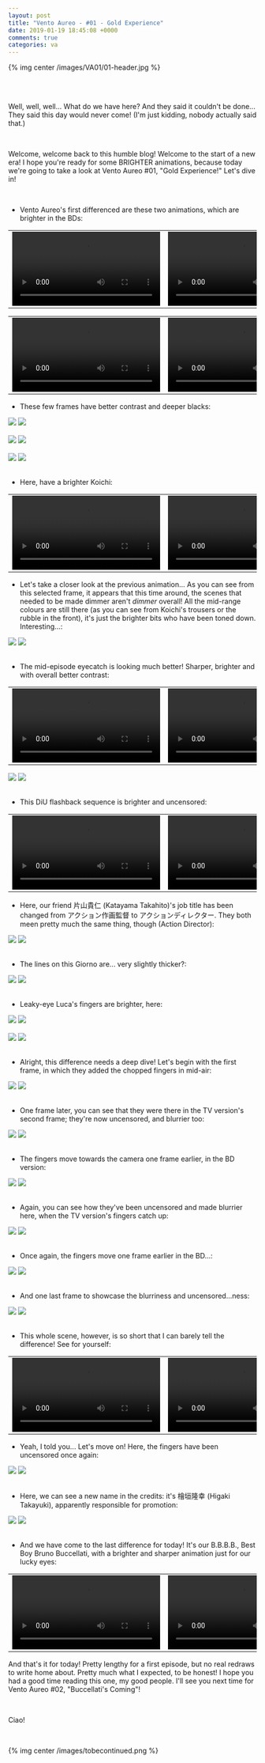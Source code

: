 ```yaml
---
layout: post
title: "Vento Aureo - #01 - Gold Experience"
date: 2019-01-19 18:45:08 +0000
comments: true
categories: va
---
```


{% img center /images/VA01/01-header.jpg %}
<!-- more -->

<br>
<br>

Well, well, well... What do we have here? And they said it couldn't be done... They said this day would never come! (I'm just kidding, nobody actually said that.)

<br>

Welcome, welcome back to this humble blog! Welcome to the start of a new era! I hope you're ready for some BRIGHTER animations, because today we're going to take a look at Vento Aureo #01, "Gold Experience!" Let's dive in!

<br>

- Vento Aureo's first differenced are these two animations, which are brighter in the BDs:

<table width="100%">
<tr>
<td align="left" valign="top" width="50%">
<video class='center' nocontrols loop preload='auto'>
  <source src="./../videos/VA01/TV 01 - brighter gold experience.webm" type='video/webm; codecs="vp8, vorbis"'>
</video>
</td>
<td align="left" valign="top" width="50%">
<video class='center' nocontrols loop preload='auto'>
  <source src="./../videos/VA01/BD 01 - brighter gold experience.webm" type='video/webm; codecs="vp8, vorbis"'>
</video>
</td>
</tr>
</table>

<table width="100%">
<tr>
<td align="left" valign="top" width="50%">
<video class='center' nocontrols loop preload='auto'>
  <source src="./../videos/VA01/TV 02 - brighter plant.webm" type='video/webm; codecs="vp8, vorbis"'>
</video>
</td>
<td align="left" valign="top" width="50%">
<video class='center' nocontrols loop preload='auto'>
  <source src="./../videos/VA01/BD 02 - brighter plant.webm" type='video/webm; codecs="vp8, vorbis"'>
</video>
</td>
</tr>
</table>

- These few frames have better contrast and deeper blacks:

<div id="container1" class="twentytwenty-container">
 <img src="./../images/VA01/tv-21385.jpg" />
 <img src="./../images/VA01/bd-21385.jpg" />
</div>

<br>

<div id="container1" class="twentytwenty-container">
 <img src="./../images/VA01/tv-21391.jpg" />
 <img src="./../images/VA01/bd-21391.jpg" />
</div>

<br>

<div id="container1" class="twentytwenty-container">
 <img src="./../images/VA01/tv-21405.jpg" />
 <img src="./../images/VA01/bd-21405.jpg" />
</div>

<br>

- Here, have a brighter Koichi:

<table width="100%">
<tr>
<td align="left" valign="top" width="50%">
<video class='center' nocontrols loop preload='auto'>
  <source src="./../videos/VA01/TV 03 - brighter koichi.webm" type='video/webm; codecs="vp8, vorbis"'>
</video>
</td>
<td align="left" valign="top" width="50%">
<video class='center' nocontrols loop preload='auto'>
  <source src="./../videos/VA01/BD 03 - brighter koichi.webm" type='video/webm; codecs="vp8, vorbis"'>
</video>
</td>
</tr>
</table>

- Let's take a closer look at the previous animation... As you can see from this selected frame, it appears that this time around, the scenes that needed to be made dimmer aren't _dimmer_ overall! All the mid-range colours are still there (as you can see from Koichi's trousers or the rubble in the front), it's just the brighter bits who have been toned down. Interesting...:

<div id="container1" class="twentytwenty-container">
 <img src="./../images/VA01/tv-21464.jpg" />
 <img src="./../images/VA01/bd-21464.jpg" />
</div>

<br>

- The mid-episode eyecatch is looking much better! Sharper, brighter and with overall better contrast:

<table width="100%">
<tr>
<td align="left" valign="top" width="50%">
<video class='center' nocontrols loop preload='auto'>
  <source src="./../videos/VA01/TV 04 - eyecatch.webm" type='video/webm; codecs="vp8, vorbis"'>
</video>
</td>
<td align="left" valign="top" width="50%">
<video class='center' nocontrols loop preload='auto'>
  <source src="./../videos/VA01/BD 04 - eyecatch.webm" type='video/webm; codecs="vp8, vorbis"'>
</video>
</td>
</tr>
</table>

<div id="container1" class="twentytwenty-container">
 <img src="./../images/VA01/tv-22396.jpg" />
 <img src="./../images/VA01/bd-22396.jpg" />
</div>

<br>

- This DiU flashback sequence is brighter and uncensored:

<table width="100%">
<tr>
<td align="left" valign="top" width="50%">
<video class='center' nocontrols loop preload='auto'>
  <source src="./../videos/VA01/TV 05 - flashbacks.webm" type='video/webm; codecs="vp8, vorbis"'>
</video>
</td>
<td align="left" valign="top" width="50%">
<video class='center' nocontrols loop preload='auto'>
  <source src="./../videos/VA01/BD 05 - flashbacks.webm" type='video/webm; codecs="vp8, vorbis"'>
</video>
</td>
</tr>
</table>

- Here, our friend 片山貴仁 (Katayama Takahito)'s job title has been changed from アクション作画監督 to アクションディレクター. They both meen pretty much the same thing, though (Action Director):

<div id="container1" class="twentytwenty-container">
 <img src="./../images/VA01/tv-31170.jpg" />
 <img src="./../images/VA01/bd-31170.jpg" />
</div>

<br>

- The lines on this Giorno are... very slightly thicker?:

<div id="container1" class="twentytwenty-container">
 <img src="./../images/VA01/tv-31730.jpg" />
 <img src="./../images/VA01/bd-31730.jpg" />
</div>

<br>

- Leaky-eye Luca's fingers are brighter, here:

<div id="container1" class="twentytwenty-container">
 <img src="./../images/VA01/tv-31770.jpg" />
 <img src="./../images/VA01/bd-31770.jpg" />
</div>

<br>

<div id="container1" class="twentytwenty-container">
 <img src="./../images/VA01/tv-31785.jpg" />
 <img src="./../images/VA01/bd-31785.jpg" />
</div>

<br>

- Alright, this difference needs a deep dive! Let's begin with the first frame, in which they added the chopped fingers in mid-air:

<div id="container1" class="twentytwenty-container">
 <img src="./../images/VA01/tv-31827.jpg" />
 <img src="./../images/VA01/bd-31827.jpg" />
</div>

<br>

- One frame later, you can see that they were there in the TV version's second frame; they're now uncensored, and blurrier too:

<div id="container1" class="twentytwenty-container">
 <img src="./../images/VA01/tv-31828.jpg" />
 <img src="./../images/VA01/bd-31828.jpg" />
</div>

<br>

- The fingers move towards the camera one frame earlier, in the BD version:

<div id="container1" class="twentytwenty-container">
 <img src="./../images/VA01/tv-31830.jpg" />
 <img src="./../images/VA01/bd-31830.jpg" />
</div>

<br>

- Again, you can see how they've been uncensored and made blurrier here, when the TV version's fingers catch up:

<div id="container1" class="twentytwenty-container">
 <img src="./../images/VA01/tv-31832.jpg" />
 <img src="./../images/VA01/bd-31832.jpg" />
</div>

<br>

- Once again, the fingers move one frame earlier in the BD...:

<div id="container1" class="twentytwenty-container">
 <img src="./../images/VA01/tv-31833.jpg" />
 <img src="./../images/VA01/bd-31833.jpg" />
</div>

<br>

- And one last frame to showcase the blurriness and uncensored...ness:

<div id="container1" class="twentytwenty-container">
 <img src="./../images/VA01/tv-31835.jpg" />
 <img src="./../images/VA01/bd-31835.jpg" />
</div>

<br>

- This whole scene, however, is so short that I can barely tell the difference! See for yourself:

<table width="100%">
<tr>
<td align="left" valign="top" width="50%">
<video class='center' nocontrols loop preload='auto'>
  <source src="./../videos/VA01/TV 06 - fingerspit.webm" type='video/webm; codecs="vp8, vorbis"'>
</video>
</td>
<td align="left" valign="top" width="50%">
<video class='center' nocontrols loop preload='auto'>
  <source src="./../videos/VA01/BD 06 - fingerspit.webm" type='video/webm; codecs="vp8, vorbis"'>
</video>
</td>
</tr>
</table>

- Yeah, I told you... Let's move on! Here, the fingers have been uncensored once again:

<div id="container1" class="twentytwenty-container">
 <img src="./../images/VA01/tv-31934.jpg" />
 <img src="./../images/VA01/bd-31934.jpg" />
</div>

<br>

- Here, we can see a new name in the credits: it's 檜垣隆幸 (Higaki Takayuki), apparently responsible for promotion:

<div id="container1" class="twentytwenty-container">
 <img src="./../images/VA01/tv-32690.jpg" />
 <img src="./../images/VA01/bd-32690.jpg" />
</div>

<br>

- And we have come to the last difference for today! It's our B.B.B.B., Best Boy Bruno Buccellati, with a brighter and sharper animation just for our lucky eyes:

<table width="100%">
<tr>
<td align="left" valign="top" width="50%">
<video class='center' nocontrols loop preload='auto'>
  <source src="./../videos/VA01/TV 07 - BBBB.webm" type='video/webm; codecs="vp8, vorbis"'>
</video>
</td>
<td align="left" valign="top" width="50%">
<video class='center' nocontrols loop preload='auto'>
  <source src="./../videos/VA01/BD 07 - BBBB.webm" type='video/webm; codecs="vp8, vorbis"'>
</video>
</td>
</tr>
</table>

And that's it for today! Pretty lengthy for a first episode, but no real redraws to write home about. Pretty much what I expected, to be honest! I hope you had a good time reading this one, my good people. I'll see you next time for Vento Aureo #02, "Buccellati's Coming"!

<br>

Ciao!

<br>

{% img center /images/tobecontinued.png %}